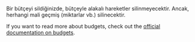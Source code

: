 Bir bütçeyi sildiğinizde, bütçeyle alakalı hareketler silinmeyecektir. Ancak, herhangi mali geçmiş (miktarlar vb.) silinecektir.

If you want to read more about budgets, check out the [official documentation on budgets](https://docs.firefly-iii.org/concepts/budgets).